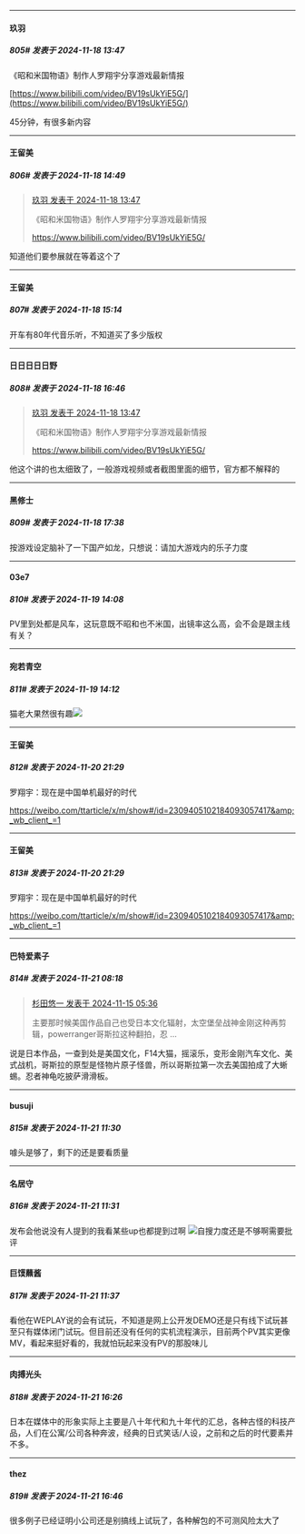 ﻿
*****

####  玖羽  
##### 805#       发表于 2024-11-18 13:47

《昭和米国物语》制作人罗翔宇分享游戏最新情报

[https://www.bilibili.com/video/BV19sUkYiE5G/](https://www.bilibili.com/video/BV19sUkYiE5G/)

45分钟，有很多新内容


*****

####  王留美  
##### 806#       发表于 2024-11-18 14:49

<blockquote><a href="httphttps://bbs.saraba1st.com/2b/forum.php?mod=redirect&amp;goto=findpost&amp;pid=66720962&amp;ptid=2045378" target="_blank">玖羽 发表于 2024-11-18 13:47</a>

《昭和米国物语》制作人罗翔宇分享游戏最新情报

https://www.bilibili.com/video/BV19sUkYiE5G/</blockquote>
知道他们要参展就在等着这个了


*****

####  王留美  
##### 807#       发表于 2024-11-18 15:14

开车有80年代音乐听，不知道买了多少版权


*****

####  日日日日日野  
##### 808#       发表于 2024-11-18 16:46

<blockquote><a href="httphttps://bbs.saraba1st.com/2b/forum.php?mod=redirect&amp;goto=findpost&amp;pid=66720962&amp;ptid=2045378" target="_blank">玖羽 发表于 2024-11-18 13:47</a>

《昭和米国物语》制作人罗翔宇分享游戏最新情报

https://www.bilibili.com/video/BV19sUkYiE5G/</blockquote>
他这个讲的也太细致了，一般游戏视频或者截图里面的细节，官方都不解释的


*****

####  黑修士  
##### 809#       发表于 2024-11-18 17:38

按游戏设定脑补了一下国产如龙，只想说：请加大游戏内的乐子力度


*****

####  03e7  
##### 810#       发表于 2024-11-19 14:08

PV里到处都是风车，这玩意既不昭和也不米国，出镜率这么高，会不会是跟主线有关？

*****

####  宛若青空  
##### 811#       发表于 2024-11-19 14:12

猫老大果然很有趣<img src="https://static.saraba1st.com/image/smiley/face2017/037.png" referrerpolicy="no-referrer">


*****

####  王留美  
##### 812#       发表于 2024-11-20 21:29

罗翔宇：现在是中国单机最好的时代

https://weibo.com/ttarticle/x/m/show#/id=2309405102184093057417&amp;_wb_client_=1


*****

####  王留美  
##### 813#       发表于 2024-11-20 21:29

罗翔宇：现在是中国单机最好的时代

https://weibo.com/ttarticle/x/m/show#/id=2309405102184093057417&amp;_wb_client_=1

*****

####  巴特爱素子  
##### 814#       发表于 2024-11-21 08:18

<blockquote><a href="httphttps://bbs.saraba1st.com/2b/forum.php?mod=redirect&amp;goto=findpost&amp;pid=66699306&amp;ptid=2045378" target="_blank">杉田悠一 发表于 2024-11-15 05:36</a>

主要那时候美国作品自己也受日本文化辐射，太空堡垒战神金刚这种再剪辑，powerranger哥斯拉这种翻拍，忍 ...</blockquote>
说是日本作品，一查到处是美国文化，F14大猫，摇滚乐，变形金刚汽车文化、美式战机，哥斯拉的原型是怪物片原子怪兽，所以哥斯拉第一次去美国拍成了大蜥蜴。忍者神龟吃披萨滑滑板。


*****

####  busuji  
##### 815#       发表于 2024-11-21 11:30

噱头是够了，剩下的还是要看质量

*****

####  名居守  
##### 816#       发表于 2024-11-21 11:31

发布会他说没有人提到的我看某些up也都提到过啊
<img src="https://static.saraba1st.com/image/smiley/face2017/053.png" referrerpolicy="no-referrer">自搜力度还是不够啊需要批评


*****

####  巨馍蘸酱  
##### 817#       发表于 2024-11-21 11:37

看他在WEPLAY说的会有试玩，不知道是网上公开发DEMO还是只有线下试玩甚至只有媒体闭门试玩。但目前还没有任何的实机流程演示，目前两个PV其实更像MV，看起来挺好看的，我就怕玩起来没有PV的那股味儿


*****

####  肉搏光头  
##### 818#       发表于 2024-11-21 16:26

日本在媒体中的形象实际上主要是八十年代和九十年代的汇总，各种古怪的科技产品，人们在公寓/公司各种奔波，经典的日式笑话/人设，之前和之后的时代要素并不多。


*****

####  thez  
##### 819#       发表于 2024-11-21 16:46

很多例子已经证明小公司还是别搞线上试玩了，各种解包的不可测风险太大了


